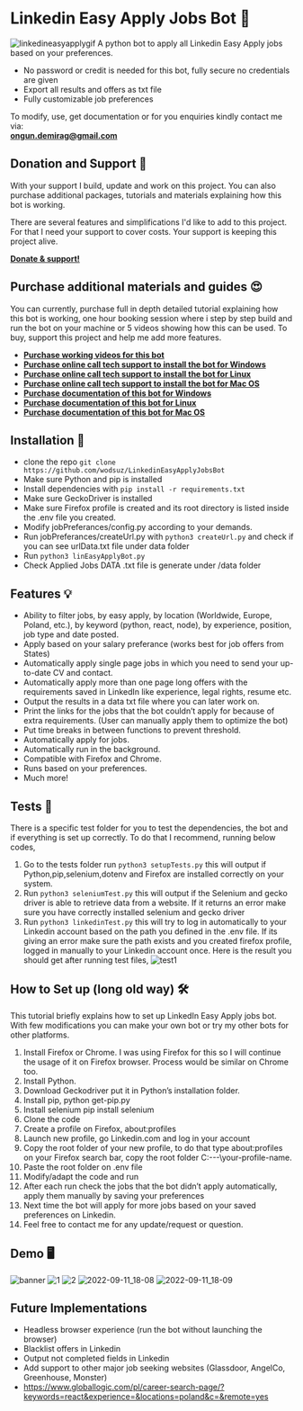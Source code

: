 # Linkedin Easy Apply Jobs Bot 🤖

![linkedineasyapplygif](https://user-images.githubusercontent.com/34207598/128695728-6efcb457-0f75-42e2-987a-f7a0c239a235.gif)
A python bot to apply all Linkedin Easy Apply jobs based on your preferences.

- No password or credit is needed for this bot, fully secure no credentials are given
- Export all results and offers as txt file
- Fully customizable job preferences

To modify, use, get documentation or for you enquiries kindly contact me via: <br>
**ongun.demirag@gmail.com**

## Donation and Support 🥳

With your support I build, update and work on this project. You can also purchase additional packages, tutorials and materials explaining how this bot is working. <br>

There are several features and simplifications I'd like to add to this project. For that I need your support to cover costs. Your support is keeping this project alive.

[**Donate & support!**](https://commerce.coinbase.com/checkout/923b8005-792f-4874-9a14-2992d0b30685)

## Purchase additional materials and guides 😍

You can currently, purchase full in depth detailed tutorial explaining how this bot is working, one hour booking session where i step by step build and run the bot on your machine or 5 videos
showing how this can be used. To buy, support this project and help me add more features. <br>

- [**Purchase working videos for this bot**](https://commerce.coinbase.com/checkout/40715b26-f80f-4335-bc35-8edf295bc913)
- [**Purchase online call tech support to install the bot for Windows**](https://commerce.coinbase.com/checkout/bfc45949-3719-4cac-8fc9-f9111b47a009)
- [**Purchase online call tech support to install the bot for Linux**](https://commerce.coinbase.com/checkout/c27538b8-ddee-4c68-a0eb-da43e6014043)
- [**Purchase online call tech support to install the bot for Mac OS**](https://commerce.coinbase.com/checkout/52472ffa-1653-4f56-b92b-60983e627e7c)
- [**Purchase documentation of this bot for Windows**](https://commerce.coinbase.com/checkout/03546cb2-8691-4837-91ec-a86cae1cb25d)
- [**Purchase documentation of this bot for Linux**](https://commerce.coinbase.com/checkout/b6ec4e61-cded-4845-a9b8-f87079482e7f)
- [**Purchase documentation of this bot for Mac OS**](https://commerce.coinbase.com/checkout/effe4a67-895f-4862-ad77-954217d752e6)

## Installation 🔌

- clone the repo `git clone https://github.com/wodsuz/LinkedinEasyApplyJobsBot`
- Make sure Python and pip is installed
- Install dependencies with `pip install -r requirements.txt`
- Make sure GeckoDriver is installed
- Make sure Firefox profile is created and its root directory is listed inside the .env file you created.
- Modify jobPreferances/config.py according to your demands.
- Run jobPreferances/createUrl.py with `python3 createUrl.py` and check if you can see urlData.txt file under data folder
- Run `python3 linEasyApplyBot.py`
- Check Applied Jobs DATA .txt file is generate under /data folder

## Features 💡

- Ability to filter jobs, by easy apply, by location (Worldwide, Europe, Poland, etc.), by keyword (python, react, node), by experience, position, job type and date posted.
- Apply based on your salary preferance (works best for job offers from States)
- Automatically apply single page jobs in which you need to send your up-to-date CV and contact.
- Automatically apply more than one page long offers with the requirements saved in LinkedIn like experience, legal rights, resume etc.
- Output the results in a data txt file where you can later work on.
- Print the links for the jobs that the bot couldn’t apply for because of extra requirements. (User can manually apply them to optimize the bot)
- Put time breaks in between functions to prevent threshold.
- Automatically apply for jobs.
- Automatically run in the background.
- Compatible with Firefox and Chrome.
- Runs based on your preferences.
- Much more!

## Tests 🔦

There is a specific test folder for you to test the dependencies, the bot and if everything is set up correctly. To do that I recommend,
running below codes,

1. Go to the tests folder run `python3 setupTests.py` this will output if Python,pip,selenium,dotenv and Firefox are installed correctly on your system.
2. Run `python3 seleniumTest.py` this will output if the Selenium and gecko driver is able to retrieve data from a website. If it returns an error make sure you have correctly installed selenium and gecko driver
3. Run `python3 linkedinTest.py` this will try to log in automatically to your Linkedin account based on the path you defined in the .env file. If its giving an error make sure the path exists and you created firefox profile, logged in manually to your Linkedin account once.
   Here is the result you should get after running test files,
   ![test1](https://user-images.githubusercontent.com/34207598/189535308-c2c546de-caec-4460-823d-dd5ca208c480.png)

## How to Set up (long old way) 🛠

This tutorial briefly explains how to set up LinkedIn Easy Apply jobs bot. With few modifications you can make your own bot or try my other bots for other platforms.

1. Install Firefox or Chrome. I was using Firefox for this so I will continue the usage of it on Firefox browser. Process would be similar on Chrome too.
2. Install Python.
3. Download Geckodriver put it in Python’s installation folder.
4. Install pip, python get-pip.py
5. Install selenium pip install selenium
6. Clone the code
7. Create a profile on Firefox, about:profiles
8. Launch new profile, go Linkedin.com and log in your account
9. Copy the root folder of your new profile, to do that type about:profiles on your Firefox search bar, copy the root folder C:\---\your-profile-name.
10. Paste the root folder on .env file
11. Modify/adapt the code and run
12. After each run check the jobs that the bot didn’t apply automatically, apply them manually by saving your preferences
13. Next time the bot will apply for more jobs based on your saved preferences on Linkedin.
14. Feel free to contact me for any update/request or question.

## Demo 🖥

![banner](https://user-images.githubusercontent.com/34207598/189535377-98ca5bfc-8f4e-4f68-9b3c-59e259d4fe5f.png)
![1](https://user-images.githubusercontent.com/34207598/128695723-2af373a6-3fbb-4dcc-9bba-24af57f17ee9.png)
![2](https://user-images.githubusercontent.com/34207598/128695725-5250cc6d-72e7-4a79-b060-8decfb9be54a.png)
![2022-09-11_18-08](https://user-images.githubusercontent.com/34207598/189535397-2673d603-9489-4104-a066-dd66aca624fd.png)
![2022-09-11_18-09](https://user-images.githubusercontent.com/34207598/189535410-2131a9d0-fd63-419f-a5ea-c663103877d2.png)

## Future Implementations

- Headless browser experience (run the bot without launching the browser)
- Blacklist offers in Linkedin
- Output not completed fields in Linkedin
- Add support to other major job seeking websites (Glassdoor, AngelCo, Greenhouse, Monster)
- https://www.globallogic.com/pl/career-search-page/?keywords=react&experience=&locations=poland&c=&remote=yes
